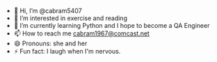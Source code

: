 - 👋 Hi, I’m @cabram5407
- 👀 I’m interested in exercise and reading
- 🌱 I’m currently learning Python and I hope to become a QA Engineer
- 📫 How to reach me cabram1967@comcast.net
- 😄 Pronouns: she and her
- ⚡ Fun fact: I laugh when I'm nervous.

<!---
cabram5407/cabram5407 is a ✨ special ✨ repository because its `README.md` (this file) appears on your GitHub profile.
You can click the Preview link to take a look at your changes.
--->
